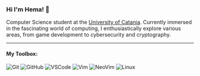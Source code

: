 ### Hi I'm Hema! 👋

Computer Science student at the [University of Catania](https://www.unict.it/).
Currently immersed in the fascinating world of computing, I enthusiastically explore various areas, from game development to cybersecurity and cryptography.

---
#### My Toolbox:

![Git](https://img.shields.io/icon/Git-F05032?style=flat-square&logo=git&logoColor=white)
![GitHub](https://img.shields.io/badge/GitHub-181717?style=flat-square&logo=github&logoColor=white)
![VSCode](https://img.shields.io/badge/VSCode-007ACC?style=flat-square&logo=visual-studio-code&logoColor=white)
![Vim](https://img.shields.io/badge/Vim-019733?style=flat-square&logo=vim&logoColor=white)
![NeoVim](https://img.shields.io/badge/NeoVim-57A143?style=flat-square&logo=neovim&logoColor=white)
![Linux](https://img.shields.io/badge/Linux-57A143?style=flat-square&logo=linux&logoColor=white)





<!--
**emanuelelisto/emanuelelisto** is a ✨ _special_ ✨ repository because its `README.md` (this file) appears on your GitHub profile.

Here are some ideas to get you started:

- 🔭 I’m currently working on ...
- 🌱 I’m currently learning ...
- 👯 I’m looking to collaborate on ...
- 🤔 I’m looking for help with ...
- 💬 Ask me about ...
- 📫 How to reach me: ...
- 😄 Pronouns: ...
- ⚡ Fun fact: ...
-->
